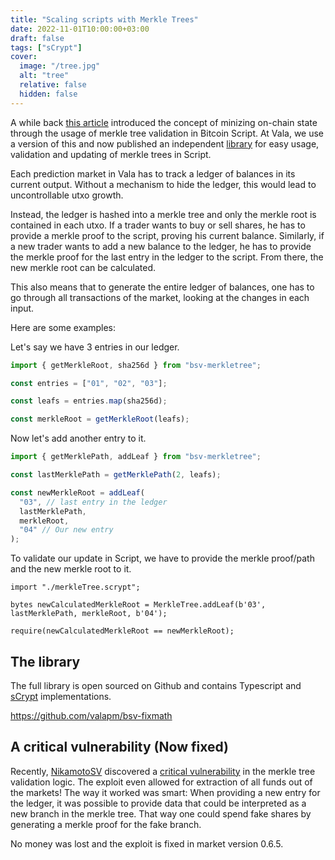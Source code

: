```yaml
---
title: "Scaling scripts with Merkle Trees"
date: 2022-11-01T10:00:00+03:00
draft: false
tags: ["sCrypt"]
cover:
  image: "/tree.jpg"
  alt: "tree"
  relative: false
  hidden: false
---
```


A while back [this article](https://xiaohuiliu.medium.com/scalable-state-storage-in-bsv-smart-contracts-60f9aeb3b1f) introduced the concept of minizing on-chain state through the usage of merkle tree validation in Bitcoin Script. At Vala, we use a version of this and now published an independent [library](https://github.com/valapm/bsv-merkletree) for easy usage, validation and updating of merkle trees in Script.

Each prediction market in Vala has to track a ledger of balances in its current output. Without a mechanism to hide the ledger, this would lead to uncontrollable utxo growth.

Instead, the ledger is hashed into a merkle tree and only the merkle root is contained in each utxo. If a trader wants to buy or sell shares, he has to provide a merkle proof to the script, proving his current balance. Similarly, if a new trader wants to add a new balance to the ledger, he has to provide the merkle proof for the last entry in the ledger to the script. From there, the new merkle root can be calculated.

This also means that to generate the entire ledger of balances, one has to go through all transactions of the market, looking at the changes in each input.

Here are some examples:

Let's say we have 3 entries in our ledger.

```ts
import { getMerkleRoot, sha256d } from "bsv-merkletree";

const entries = ["01", "02", "03"];

const leafs = entries.map(sha256d);

const merkleRoot = getMerkleRoot(leafs);
```

Now let's add another entry to it.

```ts
import { getMerklePath, addLeaf } from "bsv-merkletree";

const lastMerklePath = getMerklePath(2, leafs);

const newMerkleRoot = addLeaf(
  "03", // last entry in the ledger
  lastMerklePath,
  merkleRoot,
  "04" // Our new entry
);
```

To validate our update in Script, we have to provide the merkle proof/path and the new merkle root to it.

```sCrypt
import "./merkleTree.scrypt";

bytes newCalculatedMerkleRoot = MerkleTree.addLeaf(b'03', lastMerklePath, merkleRoot, b'04');

require(newCalculatedMerkleRoot == newMerkleRoot);
```

## The library

The full library is open sourced on Github and contains Typescript and [sCrypt](https://scrypt.io/) implementations.

https://github.com/valapm/bsv-fixmath

## A critical vulnerability (Now fixed)

Recently, [NikamotoSV](https://twitter.com/NikamotoS) discovered a [critical vulnerability](https://nikamotosv.substack.com/p/your-type-is-not-type) in the merkle tree validation logic. The exploit even allowed for extraction of all funds out of the markets! The way it worked was smart: When providing a new entry for the ledger, it was possible to provide data that could be interpreted as a new branch in the merkle tree. That way one could spend fake shares by generating a merkle proof for the fake branch.

No money was lost and the exploit is fixed in market version 0.6.5.
